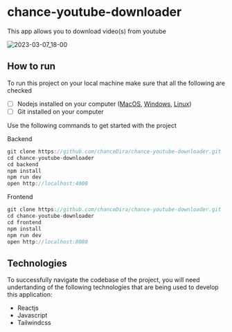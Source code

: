 # chance-youtube-downloader
This app allows you to download video(s) from youtube

![2023-03-07_18-00](https://user-images.githubusercontent.com/67952319/223479814-36c3ebce-858e-42de-aad2-923f51d368f4.png)

## How to run

To run this project on your local machine make sure that all the following are checked

- [ ] Nodejs installed on your computer ([MacOS](https://nodejs.org/en/download/), [Windows](https://nodejs.org/en/download/), [Linux](https://nodejs.org/en/download/))
- [ ] Git installed on your computer

Use the following commands to get started with the project

Backend
```js
git clone https://github.com/chanceDira/chance-youtube-downloader.git
cd chance-youtube-downloader
cd backend
npm install
npm run dev
open http://localhost:4000
```

Frontend
```js
git clone https://github.com/chanceDira/chance-youtube-downloader.git
cd chance-youtube-downloader
cd frontend
npm install
npm run dev
open http://localhost:8080
```

## Technologies

To successfully navigate the codebase of the project, you will need undertanding of the following technologies that are being used to develop this application:

- Reactjs
- Javascript
- Tailwindcss
